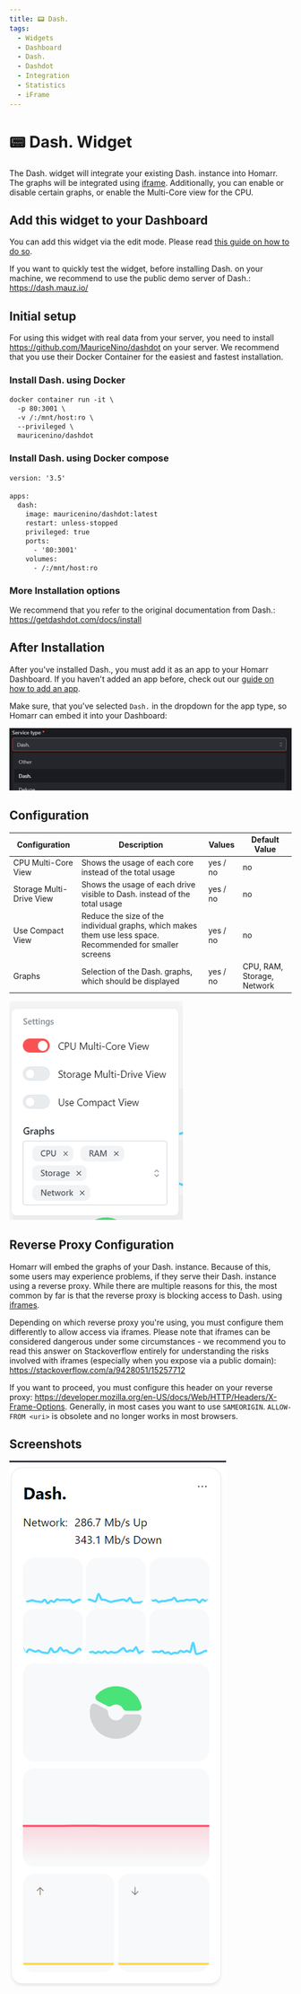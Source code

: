 ```yaml
---
title: 📟 Dash.
tags:
  - Widgets
  - Dashboard
  - Dash.
  - Dashdot
  - Integration
  - Statistics
  - iFrame
---
```


# 📟 Dash. Widget

The Dash. widget will integrate your existing Dash. instance into Homarr. The graphs will be integrated using [iframe](https://developer.mozilla.org/en-US/docs/Web/HTML/Element/iframe).
Additionally, you can enable or disable certain graphs, or enable the Multi-Core view for the CPU.

## Add this widget to your Dashboard
You can add this widget via the edit mode. Please read [this guide on how to do so](index.md#adding-a-widget).

If you want to quickly test the widget, before installing Dash. on your machine, we recommend to use the public demo server of Dash.:
https://dash.mauz.io/

## Initial setup
For using this widget with real data from your server, you need to install https://github.com/MauriceNino/dashdot on your server. We recommend that you use their Docker Container for the easiest and fastest installation.

### Install Dash. using Docker
```
docker container run -it \
  -p 80:3001 \
  -v /:/mnt/host:ro \
  --privileged \
  mauricenino/dashdot
```

### Install Dash. using Docker compose
``` 
version: '3.5'

apps:
  dash:
    image: mauricenino/dashdot:latest
    restart: unless-stopped
    privileged: true
    ports:
      - '80:3001'
    volumes:
      - /:/mnt/host:ro
```

### More Installation options
We recommend that you refer to the original documentation from Dash.:
https://getdashdot.com/docs/install

## After Installation

After you've installed Dash., you must add it as an app to your Homarr Dashboard.
If you haven't added an app before, check out our [guide on how to add an app](./../introduction/manage-apps.md#adding-your-first-app).

Make sure, that you've selected ``Dash.`` in the dropdown for the app type, so Homarr can embed it into your Dashboard:

![screenshot of dash. app type selected for an app](images/dashDot/widget-dashdot-app-type.png)

## Configuration
| Configuration         | Description | Values | Default Value |
| --------------------- | ----------- | ------ | ------------- |
| CPU Multi-Core View | Shows the usage of each core instead of the total usage | yes / no | no |
| Storage Multi-Drive View | Shows the usage of each drive visible to Dash. instead of the total usage | yes / no | no |
| Use Compact View | Reduce the size of the individual graphs, which makes them use less space. Recommended for smaller screens | yes / no | no |
| Graphs | Selection of the Dash. graphs, which should be displayed | yes / no | CPU, RAM, Storage, Network |

![dash dot configuration](images/dashDot/widget-dashdot-configuration.png)

## Reverse Proxy Configuration
Homarr will embed the graphs of your Dash. instance.
Because of this, some users may experience problems, if they serve their Dash. instance using a reverse proxy.
While there are multiple reasons for this, the most common by far is that the reverse proxy is blocking access to Dash. using [iframes](https://developer.mozilla.org/en-US/docs/Web/HTML/Element/iframe).

Depending on which reverse proxy you're using, you must configure them differently to allow access via iframes.
Please note that iframes can be considered dangerous under some circumstances - we recommend you to read this answer on Stackoverflow entirely for understanding the risks involved with iframes (especially when you expose via a public domain): https://stackoverflow.com/a/9428051/15257712

If you want to proceed, you must configure this header on your reverse proxy: https://developer.mozilla.org/en-US/docs/Web/HTTP/Headers/X-Frame-Options. Generally, in most cases you want to use ``SAMEORIGIN``. ``ALLOW-FROM <uri>`` is obsolete and no longer works in most browsers.

## Screenshots

![dash dot widget in light mode](images/dashDot/widget-dashdot-light-mode.png)